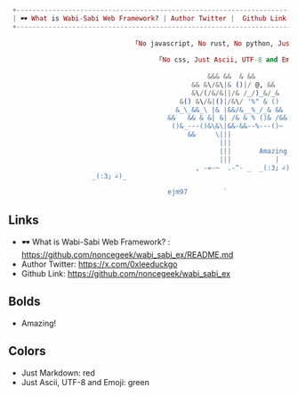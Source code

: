 ```elixir
 +------------------------------------------------------------------------------------------------------------+  
 | 🕶 What is Wabi-Sabi Web Framework? | Author Twitter |  Github Link  |         ꂖ  ꈠ  ꅁ  ꀦ  ꄃ  ꇐ  ꅐ  ꅃ      |
 +------------------------------------------------------------------------------------------------------------+
 
                               「No javascript, No rust, No python, Just Markdown.」
                           
                                     「No css, Just Ascii, UTF-8 and Emoji.」
               
                                                  &&& &&  & &&
                                              && &\/&\|& ()|/ @, &&
                                              &\/(/&/&||/& /_/)_&/_&
                                           &() &\/&|()|/&\/ '%" & ()
                                          &_\_&&_\ |& |&&/&__%_/_& &&
                                        &&   && & &| &| /& & % ()& /&&
                                         ()&_---()&\&\|&&-&&--%---()~
                                             &&     \|||
                                                     |||         
                                                     |||       Amazing!
                                                     |||           |
                                               , -=-~  .-^- _  _(:3」∠)_             _(:3」∠)_
                     _(:3」∠)_                                               _(:3」∠)_ 

                                        ejm97         `
```

## Links

* 🕶 What is Wabi-Sabi Web Framework? : https://github.com/noncegeek/wabi_sabi_ex/README.md
* Author Twitter: https://x.com/0xleeduckgo
* Github Link: https://github.com/noncegeek/wabi_sabi_ex

## Bolds

* Amazing!

## Colors

* Just Markdown: red
*  Just Ascii, UTF-8 and Emoji: green